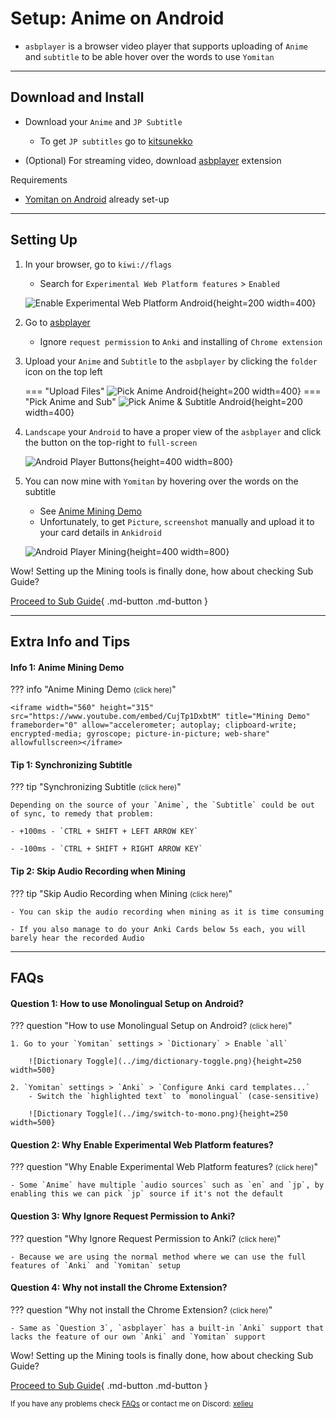 # Setup: Anime on Android

- `asbplayer` is a browser video player that supports uploading of `Anime` and `subtitle` to be able hover over the words to use `Yomitan`

---

## Download and Install

- Download your `Anime` and `JP Subtitle`
    - To get `JP subtitles` go to [kitsunekko](https://kitsunekko.net/dirlist.php?dir=subtitles%2Fjapanese%2F)

- (Optional) For streaming video, download [asbplayer](https://chromewebstore.google.com/detail/asbplayer-language-learni/hkledmpjpaehamkiehglnbelcpdflcab) extension

Requirements

- [Yomitan on Android](https://xelieu.github.io/jp-lazy-guide/setupYomitanOnAndroid/) already set-up

---

## Setting Up

1. In your browser, go to `kiwi://flags`
    - Search for `Experimental Web Platform features` > `Enabled`

    ![Enable Experimental Web Platform Android](../img/enable-experimental-web-platform-android.png){height=200 width=400}

2. Go to [asbplayer](https://killergerbah.github.io/asbplayer/)
    - Ignore `request permission` to `Anki` and installing of `Chrome extension`

3. Upload your `Anime` and `Subtitle` to the `asbplayer` by clicking the `folder` icon on the top left

    === "Upload Files"
        ![Pick Anime Android](../img/pick-anime-android.png){height=200 width=400}
    === "Pick Anime and Sub"
        ![Pick Anime & Subtitle Android](../img/pick-anime-sub-android.png){height=200 width=400}

4. `Landscape` your `Android` to have a proper view of the `asbplayer` and click the button on the top-right to `full-screen`

    ![Android Player Buttons](../img/android-player-buttons.png){height=400 width=800}

5. You can now mine with `Yomitan` by hovering over the words on the subtitle
    - See [Anime Mining Demo](https://xelieu.github.io/jp-lazy-guide/setupAnimeOnPC/#info-1-anime-mining-demo)
    - Unfortunately, to get `Picture`, `screenshot` manually and upload it to your card details in `Ankidroid`

    ![Android Player Mining](../img/android-player-mining.png){height=400 width=800}


Wow! Setting up the Mining tools is finally done, how about checking Sub Guide?

[Proceed to Sub Guide](subGuide.md){ .md-button .md-button }

---

## Extra Info and Tips

#### Info 1: Anime Mining Demo

??? info "Anime Mining Demo <small>(click here)</small>"

    <iframe width="560" height="315" src="https://www.youtube.com/embed/CujTp1DxbtM" title="Mining Demo" frameborder="0" allow="accelerometer; autoplay; clipboard-write; encrypted-media; gyroscope; picture-in-picture; web-share" allowfullscreen></iframe>

#### Tip 1: Synchronizing Subtitle

??? tip "Synchronizing Subtitle <small>(click here)</small>"

    Depending on the source of your `Anime`, the `Subtitle` could be out of sync, to remedy that problem:

    - +100ms - `CTRL + SHIFT + LEFT ARROW KEY`

    - -100ms - `CTRL + SHIFT + RIGHT ARROW KEY`

#### Tip 2: Skip Audio Recording when Mining

??? tip "Skip Audio Recording when Mining <small>(click here)</small>"

    - You can skip the audio recording when mining as it is time consuming

    - If you also manage to do your Anki Cards below 5s each, you will barely hear the recorded Audio

---

## FAQs

#### Question 1: How to use Monolingual Setup on Android?

??? question "How to use Monolingual Setup on Android? <small>(click here)</small>"

    1. Go to your `Yomitan` settings > `Dictionary` > Enable `all`

        ![Dictionary Toggle](../img/dictionary-toggle.png){height=250 width=500}

    2. `Yomitan` settings > `Anki` > `Configure Anki card templates...`
        - Switch the `highlighted text` to `monolingual` (case-sensitive)

        ![Dictionary Toggle](../img/switch-to-mono.png){height=250 width=500}

#### Question 2: Why Enable Experimental Web Platform features?

??? question "Why Enable Experimental Web Platform features? <small>(click here)</small>"

    - Some `Anime` have multiple `audio sources` such as `en` and `jp`, by enabling this we can pick `jp` source if it's not the default

#### Question 3: Why Ignore Request Permission to Anki?

??? question "Why Ignore Request Permission to Anki? <small>(click here)</small>"

    - Because we are using the normal method where we can use the full features of `Anki` and `Yomitan` setup

#### Question 4: Why not install the Chrome Extension?

??? question "Why not install the Chrome Extension? <small>(click here)</small>"

    - Same as `Question 3`, `asbplayer` has a built-in `Anki` support that lacks the feature of our own `Anki` and `Yomitan` support

Wow! Setting up the Mining tools is finally done, how about checking Sub Guide?

[Proceed to Sub Guide](subGuide.md){ .md-button .md-button }

<small>If you have any problems check [FAQs](https://xelieu.github.io/jp-lazy-guide/setupAnimeOnAndroid/#faqs) or contact me on Discord: [xelieu](https://www.discordapp.com/users/719459399168426054)</small>
